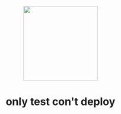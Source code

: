 <div align="center">
  <img src="https://telegra.ph/file/0edc0f3917fde20a7990a.jpg/blob/master/src/video/Edited_20211119_220725.mp4" width="200" height="200">
  <h1>only test con't deploy</h1>
</div>
